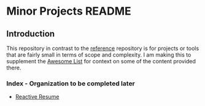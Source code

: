 # Minor Projects README

## Introduction

This repository in contrast to the [reference](https://github.com/engineeringpenguins/reference) repository is for projects or tools that are fairly small in terms of scope and complexity. I am making this to supplement the [Awesome List](https://github.com/engineeringpenguins/Awesome-List) for context on some of the content provided there.  

### Index - Organization to be completed later

- [Reactive Resume](https://github.com/engineeringpenguins/minor-projects/tree/main/reactive-resume)